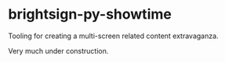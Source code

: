brightsign-py-showtime
======================

Tooling for creating a multi-screen related content extravaganza.

Very much under construction.
